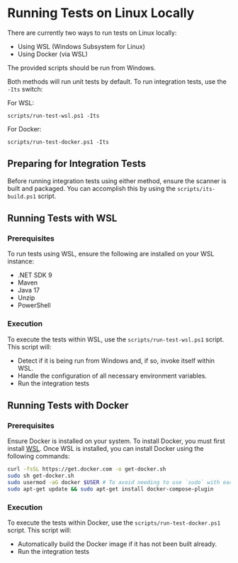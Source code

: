 # Running Tests on Linux Locally

There are currently two ways to run tests on Linux locally:

- Using WSL (Windows Subsystem for Linux)
- Using Docker (via WSL)

The provided scripts should be run from Windows.

Both methods will run unit tests by default. To run integration tests, use the `-Its` switch:

For WSL:
```pwsh
scripts/run-test-wsl.ps1 -Its
```

For Docker:
```pwsh
scripts/run-test-docker.ps1 -Its
```

## Preparing for Integration Tests

Before running integration tests using either method, ensure the scanner is built and packaged.
You can accomplish this by using the `scripts/its-build.ps1` script.

## Running Tests with WSL

### Prerequisites

To run tests using WSL, ensure the following are installed on your WSL instance:

- .NET SDK 9
- Maven
- Java 17
- Unzip
- PowerShell

### Execution

To execute the tests within WSL, use the `scripts/run-test-wsl.ps1` script. This script will:

- Detect if it is being run from Windows and, if so, invoke itself within WSL.
- Handle the configuration of all necessary environment variables.
- Run the integration tests

## Running Tests with Docker

### Prerequisites

Ensure Docker is installed on your system. To install Docker, you must first install [WSL](https://learn.microsoft.com/en-us/windows/wsl/install). Once WSL is installed, you can install Docker using the following commands:

```sh
curl -fsSL https://get.docker.com -o get-docker.sh
sudo sh get-docker.sh
sudo usermod -aG docker $USER # To avoid needing to use `sudo` with each Docker command
sudo apt-get update && sudo apt-get install docker-compose-plugin
```

### Execution

To execute the tests within Docker, use the `scripts/run-test-docker.ps1` script. This script will:

- Automatically build the Docker image if it has not been built already.
- Run the integration tests
